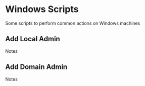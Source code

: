 # Windows Scripts
Some scripts to perform common actions on Windows machines
## Add Local Admin
Notes
## Add Domain Admin
Notes
